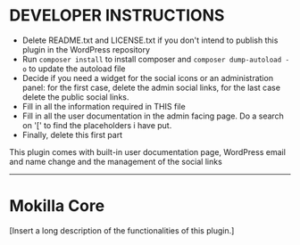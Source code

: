 # DEVELOPER INSTRUCTIONS

* Delete README.txt and LICENSE.txt if you don't intend to publish this plugin in the WordPress repository
* Run `composer install` to install composer and `composer dump-autoload -o` to update the autoload file
* Decide if you need a widget for the social icons or an administration panel: for the first case, delete the admin social links, for the last case delete the public social links.
* Fill in all the information required in THIS file
* Fill in all the user documentation in the admin facing page. Do a search on '[' to find the placeholders i have put.
* Finally, delete this first part

This plugin comes with built-in user documentation page, WordPress email and name change and the management of the social links

- - -
# Mokilla Core



[Insert a long description of the functionalities of this plugin.]


